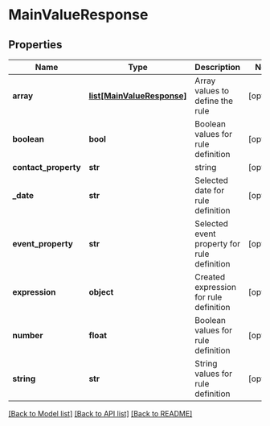 # MainValueResponse

## Properties
Name | Type | Description | Notes
------------ | ------------- | ------------- | -------------
**array** | [**list[MainValueResponse]**](MainValueResponse.md) | Array values to define the rule | [optional] 
**boolean** | **bool** | Boolean values for rule definition | [optional] 
**contact_property** | **str** | string | [optional] 
**_date** | **str** | Selected date for rule definition | [optional] 
**event_property** | **str** | Selected event property for rule definition | [optional] 
**expression** | **object** | Created expression for rule definition | [optional] 
**number** | **float** | Boolean values for rule definition | [optional] 
**string** | **str** | String values for rule definition | [optional] 

[[Back to Model list]](../README.md#documentation-for-models) [[Back to API list]](../README.md#documentation-for-api-endpoints) [[Back to README]](../README.md)


